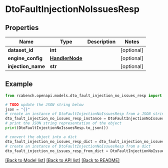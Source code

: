 # DtoFaultInjectionNoIssuesResp


## Properties

Name | Type | Description | Notes
------------ | ------------- | ------------- | -------------
**dataset_id** | **int** |  | [optional] 
**engine_config** | [**HandlerNode**](HandlerNode.md) |  | [optional] 
**injection_name** | **str** |  | [optional] 

## Example

```python
from rcabench.openapi.models.dto_fault_injection_no_issues_resp import DtoFaultInjectionNoIssuesResp

# TODO update the JSON string below
json = "{}"
# create an instance of DtoFaultInjectionNoIssuesResp from a JSON string
dto_fault_injection_no_issues_resp_instance = DtoFaultInjectionNoIssuesResp.from_json(json)
# print the JSON string representation of the object
print(DtoFaultInjectionNoIssuesResp.to_json())

# convert the object into a dict
dto_fault_injection_no_issues_resp_dict = dto_fault_injection_no_issues_resp_instance.to_dict()
# create an instance of DtoFaultInjectionNoIssuesResp from a dict
dto_fault_injection_no_issues_resp_from_dict = DtoFaultInjectionNoIssuesResp.from_dict(dto_fault_injection_no_issues_resp_dict)
```
[[Back to Model list]](../README.md#documentation-for-models) [[Back to API list]](../README.md#documentation-for-api-endpoints) [[Back to README]](../README.md)


